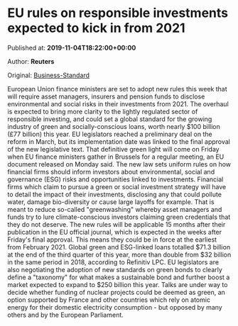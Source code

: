 
# EU rules on responsible investments expected to kick in from 2021

Published at: **2019-11-04T18:22:00+00:00**

Author: **Reuters**

Original: [Business-Standard](https://www.business-standard.com/article/international/eu-rules-on-responsible-investments-expected-to-kick-in-from-2021-119110401658_1.html)

European Union finance ministers are set to adopt new rules this week that will require asset managers, insurers and pension funds to disclose environmental and social risks in their investments from 2021.
The overhaul is expected to bring more clarity to the lightly regulated sector of responsible investing, and could set a global standard for the growing industry of green and socially-conscious loans, worth nearly $100 billion (£77 billion) this year.
EU legislators reached a preliminary deal on the reform in March, but its implementation date was linked to the final approval of the new legislative text. That definitive green light will come on Friday when EU finance ministers gather in Brussels for a regular meeting, an EU document released on Monday said.
The new law sets uniform rules on how financial firms should inform investors about environmental, social and governance (ESG) risks and opportunities linked to investments.
Financial firms which claim to pursue a green or social investment strategy will have to detail the impact of their investments, disclosing any that could pollute water, damage bio-diversity or cause large layoffs for example.
That is meant to reduce so-called "greenwashing" whereby asset managers and funds try to lure climate-conscious investors claiming green credentials that they do not deserve.
The new rules will be applicable 15 months after their publication in the EU official journal, which is expected in the weeks after Friday's final approval. This means they could be in force at the earliest from February 2021.
Global green and ESG-linked loans totalled $71.3 billion at the end of the third quarter of this year, more than double from $32 billion in the same period in 2018, according to Refinitiv LPC.
EU legislators are also negotiating the adoption of new standards on green bonds to clearly define a "taxonomy" for what makes a sustainable bond and further boost a market expected to expand to $250 billion this year.
Talks are under way to decide whether funding of nuclear projects could be deemed as green, an option supported by France and other countries which rely on atomic energy for their domestic electricity consumption - but opposed by many others and by the European Parliament.
